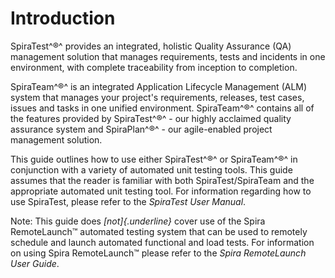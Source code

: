 # Introduction

SpiraTest^®^ provides an integrated, holistic Quality Assurance (QA)
management solution that manages requirements, tests and incidents in
one environment, with complete traceability from inception to
completion.

SpiraTeam^®^ is an integrated Application Lifecycle Management (ALM)
system that manages your project\'s requirements, releases, test cases,
issues and tasks in one unified environment. SpiraTeam^®^ contains all
of the features provided by SpiraTest^®^ - our highly acclaimed quality
assurance system and SpiraPlan^®^ - our agile-enabled project management
solution.

This guide outlines how to use either SpiraTest^®^ or SpiraTeam^®^ in
conjunction with a variety of automated unit testing tools. This guide
assumes that the reader is familiar with both SpiraTest/SpiraTeam and
the appropriate automated unit testing tool. For information regarding
how to use SpiraTest, please refer to the *SpiraTest User Manual*.

Note: This guide does *[not]{.underline}* cover use of the Spira
RemoteLaunch™ automated testing system that can be used to remotely
schedule and launch automated functional and load tests. For information
on using Spira RemoteLaunch™ please refer to the *Spira RemoteLaunch
User Guide*.

